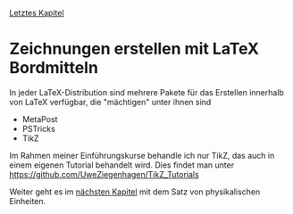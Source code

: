[Letztes Kapitel](Kapitel10.md)

# Zeichnungen erstellen mit LaTeX Bordmitteln

In jeder LaTeX-Distribution sind mehrere Pakete für das Erstellen innerhalb von LaTeX verfügbar, die "mächtigen" unter ihnen sind

* MetaPost
* PSTricks
* TikZ

Im Rahmen meiner Einführungskurse behandle ich nur TikZ, das auch in einem eigenen Tutorial behandelt wird. Dies findet man unter <https://github.com/UweZiegenhagen/TikZ_Tutorials>

Weiter geht es im [nächsten Kapitel](Kapitel12.md) mit dem Satz von physikalischen Einheiten.
